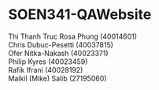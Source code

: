 # SOEN341-QAWebsite

Thi Thanh Truc Rosa Phung (40014601)  
Chris Dubuc-Pesetti (40037815)  
Ofer Nitka-Nakash (40023371)  
Philip Kyres (40023459)  
Rafik Ifrani (40028192)  
Maikil (Mike) Salib (27195060)
